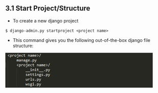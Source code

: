 ## 3.1 Start Project/Structure

- To create a new django project
```
$ django-admin.py startproject <project name>
```
- This command gives you the following out-of-the-box django file structure:

![Django Project Structure](images/django-project-structure.png)
